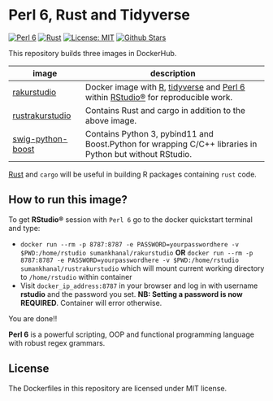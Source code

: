 # Perl 6, Rust and Tidyverse

[![Perl 6](https://img.shields.io/badge/Perl%206-2019.07-blue.svg?longCache=true&style=for-the-badge)](https://rakudo.perl6.org/downloads/star/)
[![Rust](https://img.shields.io/badge/Rust-1.36.0-green.svg?longCache=true&style=for-the-badge)](https://www.rust-lang.org/en-US/)
[![License: MIT](https://img.shields.io/github/license/sumandoc/rakurstudio.svg)](https://github.com/sumandoc/rakurstudio/blob/master/LICENSE)
[![Github Stars](https://img.shields.io/github/stars/sumandoc/P6RStudio.svg?style=social&label=Github)](https://github.com/sumandoc/rakurstudio)

This repository builds three images in DockerHub.


image            | description                               
---------------- | -----------------------------------------
[rakurstudio](https://hub.docker.com/r/sumankhanal/rakurstudio) | Docker image with [R](https://www.r-project.org/), [tidyverse](https://www.tidyverse.org/) and [Perl 6](https://perl6.org/) within [RStudio®](https://www.rstudio.com/) for reproducible work.
[rustrakurstudio](https://hub.docker.com/r/sumankhanal/rustrakurstudio) | Contains Rust and cargo in addition to the above image.
[swig-python-boost](https://hub.docker.com/r/sumankhanal/swig-python-boost) | Contains Python 3, pybind11 and Boost.Python for wrapping C/C++ libraries in Python but without RStudio.


[Rust](https://www.rust-lang.org/en-US/) and `cargo` will be useful in building R packages containing `rust` code.


## How to run this image?

To get **RStudio®** session with `Perl 6` go to the docker quickstart terminal and type:

+ `docker run --rm -p 8787:8787 -e PASSWORD=yourpasswordhere -v $PWD:/home/rstudio sumankhanal/rakurstudio` **OR** `docker run --rm -p 8787:8787 -e PASSWORD=yourpasswordhere -v $PWD:/home/rstudio sumankhanal/rustrakurstudio` which will mount current working directory to `/home/rstudio`   within container
+ Visit `docker_ip_address:8787` in your browser and log in with username **rstudio** and the password you set. **NB: Setting a password is now REQUIRED**. Container will error otherwise.


You are done!!

**Perl 6** is a powerful scripting, OOP and functional programming language with robust regex grammars.


## License ##

The Dockerfiles in this repository are licensed under MIT license.
